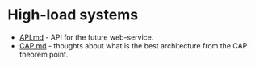 # High-load systems


- [API.md](./API.md) - API for the future web-service.
- [CAP.md](./CAP.md) - thoughts about what is the best architecture from the CAP theorem point.